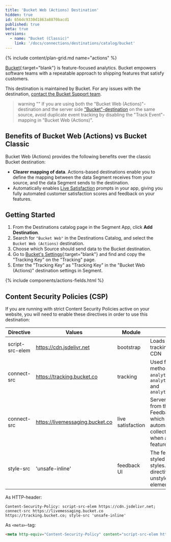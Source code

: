 ```yaml
---
title: 'Bucket Web (Actions) Destination'
hidden: true
id: 656dc9330d1863a8870bacd1
published: true
beta: true
versions:
  - name: "Bucket (Classic)"
    link: '/docs/connections/destinations/catalog/bucket'
---
```


{% include content/plan-grid.md name="actions" %}

[Bucket](https://bucket.co/?utm_source=segmentio&utm_medium=docs&utm_campaign=partners){:target="blank"} is feature-focused analytics. Bucket empowers software teams with a repeatable approach to shipping features that satisfy customers.

This destination is maintained by Bucket. For any issues with the destination, [contact the Bucket Support team](mailto:support@bucket.co).


> warning ""
> If you are using both the "Bucket Web (Actions)"-destination and the server side ["Bucket"-destination](/docs/connections/destinations/catalog/bucket/) on the same source, avoid duplicate event tracking by disabling the "Track Event"-mapping in "Bucket Web (Actions)".


## Benefits of Bucket Web (Actions) vs Bucket Classic

Bucket Web (Actions) provides the following benefits over the classic Bucket destination:

- **Clearer mapping of data**. Actions-based destinations enable you to define the mapping between the data Segment receives from your source, and the data Segment sends to the destination.
- Automatically enables [Live Satisfaction](https://bucket.co/live-satisfaction) prompts in your app, giving you fully automated customer satisfaction scores and feedback on your features.


## Getting Started

1. From the Destinations catalog page in the Segment App, click **Add Destination**.
2. Search for `"Bucket Web"` in the Destinations Catalog, and select the `Bucket Web (Actions)` destination.
3. Choose which Source should send data to the Bucket destination.
4. Go to [Bucket's Settings](https://app.bucket.co){:target="blank"} and find and copy the "Tracking Key" on the "Tracking" page.
5. Enter the "Tracking Key" as "Tracking Key" in the "Bucket Web (Actions)" destination settings in Segment.

{% include components/actions-fields.html %}

## Content Security Policies (CSP)

If you are running with strict Content Security Policies active on your website, you will need to enable these directives in order to use this destination:

| Directive       | Values                          | Module            | Reason                                                                                                                                   |
| --------------- | ------------------------------- | ----------------- | ---------------------------------------------------------------------------------------------------------------------------------------- |
| script-src-elem | https://cdn.jsdelivr.net        | bootstrap         | Loads the Bucket tracking SDK from a CDN                                                                                                 |
| connect-src     | https://tracking.bucket.co      | tracking          | Used for all tracking methods: `analytics.identify()`, `analytics.group()` and `analytics.track()`                                       |
| connect-src     | https://livemessaging.bucket.co | live satisfaction | Server sent events from the Bucket Live Feedback service, which allows for automatically collecting feedback when a user used a feature. |
| style-src       | 'unsafe-inline'                 | feedback UI       | The feedback UI is styled with inline styles. Not having this directive results unstyled HTML elements.                                  |

As HTTP-header:

```http
Content-Security-Policy: script-src-elem https://cdn.jsdelivr.net; connect-src https://livemessaging.bucket.co https://tracking.bucket.co; style-src 'unsafe-inline'
```

As `<meta>`-tag:

```html
<meta http-equiv="Content-Security-Policy" content="script-src-elem https://cdn.jsdelivr.net; connect-src https://livemessaging.bucket.co https://tracking.bucket.co; style-src 'unsafe-inline'">
```
